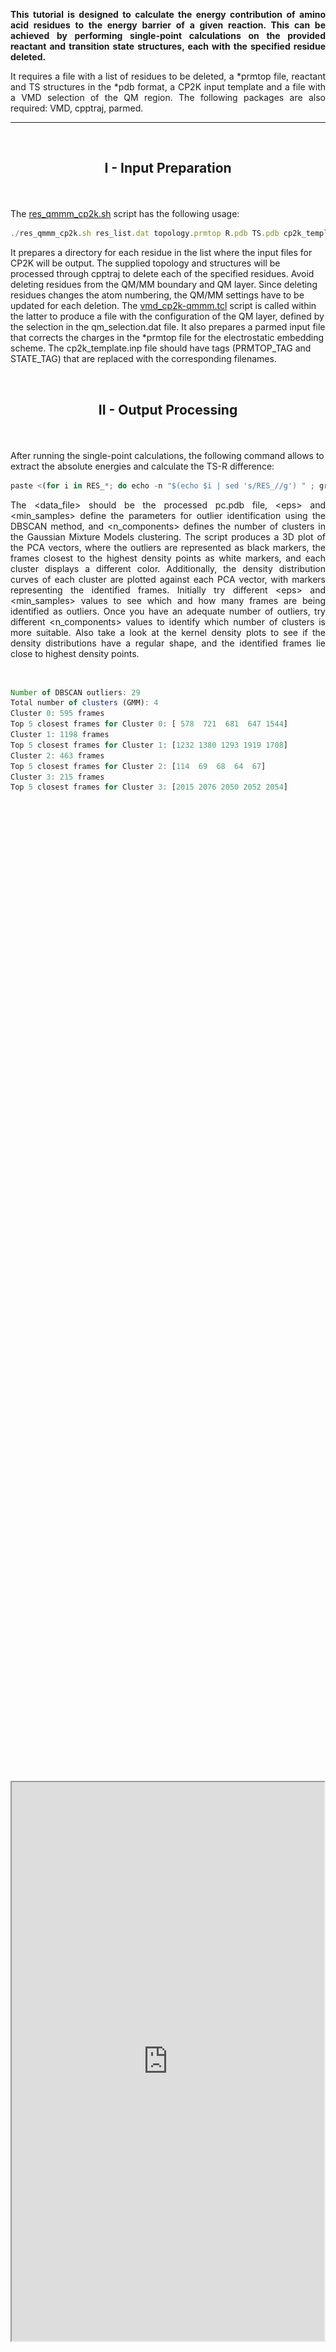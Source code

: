 <p align="justify"><b>This tutorial is designed to calculate the energy contribution of amino acid residues to the energy barrier of a given reaction. This can be achieved by performing single-point calculations on the provided reactant and transition state structures, each with the specified residue deleted. </b></p>

<p align="justify"> It requires a file with a list of residues to be deleted, a *prmtop file, reactant and TS structures in the *pdb format, a CP2K input template and a file with a VMD selection of the QM region. The following packages are also required: VMD, cpptraj, parmed. </p>

---

<br>
<h2> <p align="center"> <b>I - Input Preparation </b> </p></h2>

<br/>

The <a href="https://arvpinto.github.io/enzyme_ts_macrodipole_cp2k/res_qmmm_cp2k.sh" target="_blank">res_qmmm_cp2k.sh</a> script has the following usage:

```js
./res_qmmm_cp2k.sh res_list.dat topology.prmtop R.pdb TS.pdb cp2k_template.inp qm_selection.dat
```
It prepares a directory for each residue in the list where the input files for CP2K will be output. The supplied topology and structures will be processed through cpptraj to delete each of the specified residues. Avoid deleting residues from the QM/MM boundary and QM layer. Since deleting residues changes the atom numbering, the QM/MM settings have to be updated for each deletion. The <a href="https://arvpinto.github.io/enzyme_ts_macrodipole_cp2k/vmd_cp2k-qmmm.tcl" target="_blank">vmd_cp2k-qmmm.tcl</a> script is called within the latter to produce a file with the configuration of the QM layer, defined by the selection in the qm_selection.dat file. It also prepares a parmed input file that corrects the charges in the *prmtop file for the electrostatic embedding scheme. The cp2k_template.inp file should have tags (PRMTOP_TAG and STATE_TAG) that are replaced with the corresponding filenames. 

<br/>

<h2> <p align="center"> <b>II - Output Processing</b> </p></h2>

<br/>

After running the single-point calculations, the following command allows to extract the absolute energies and calculate the TS-R difference:

```js
paste <(for i in RES_*; do echo -n "$(echo $i | sed 's/RES_//g') " ; grep "Total FORCE" "$i"/res_qmmm_TS.out | tail -n -1 ; done | awk '{print $1,$10}') <(for i in RES_*; do grep "Total FORCE" "$i"/res_qmmm_R.out | tail -n -1 ; done | awk '{print $9}') | awk '{print $1,($2-$3)*627.509}' > energy_differences.dat
```
<p align="justify">The &lt;data_file&gt; should be the processed pc.pdb file, &lt;eps&gt; and &lt;min_samples&gt; define the parameters for outlier identification using the DBSCAN method, and &lt;n_components&gt; defines the number of clusters in the Gaussian Mixture Models clustering. The script produces a 3D plot of the PCA vectors, where the outliers are represented as black markers, the frames closest to the highest density points as white markers, and each cluster displays a different color. Additionally, the density distribution curves of each cluster are plotted against each PCA vector, with markers representing the identified frames.
Initially try different &lt;eps&gt; and &lt;min_samples&gt; values to see which and how many frames are being identified as outliers.
Once you have an adequate number of outliers, try different &lt;n_components&gt; values to identify which number of clusters is more suitable.
Also take a look at the kernel density plots to see if the density distributions have a regular shape, and the identified frames lie close to highest density points. </p>
<br/>

```js
Number of DBSCAN outliers: 29
Total number of clusters (GMM): 4
Cluster 0: 595 frames
Top 5 closest frames for Cluster 0: [ 578  721  681  647 1544]
Cluster 1: 1198 frames
Top 5 closest frames for Cluster 1: [1232 1380 1293 1919 1708]
Cluster 2: 463 frames
Top 5 closest frames for Cluster 2: [114  69  68  64  67]
Cluster 3: 215 frames
Top 5 closest frames for Cluster 3: [2015 2076 2050 2052 2054]
```

<br>

<div style="display: flex; justify-content: center; align-items: center; height: 100vh;">
    <iframe src="https://arvpinto.github.io/3D_clustering_PCA/3d_plot.html" width="1904" height="894"></iframe>
</div>
<br>
<div align="center">
    <img src="kernel_density_plot.png">
</div>
<br/>

A clusters.csv file is outputed with the cluster numbers that each frame corresponds to (outliers belong in the -1 cluster).
A frames.dat is ouputed with the top 5 frames that are closest to the highest density point of each cluster.

<br>
<h2> <p align="center"> <b>III - Frame extraction</b> </p></h2>

<br/>

Use the <a href="https://arvpinto.github.io/3D_clustering_PCA/extract_highdens.py" target="_blank">extract_highdens.py</a> script to extract the identified frames from the trajectory.
The <a href="https://arvpinto.github.io/3D_clustering_PCA/extract_highdens.py" target="_blank">extract_highdens.py</a> script usage follows:

```js
python extract_highdens.py <xtc_file> <gro_file> <cluster_indices_file> <output_prefix>
```






